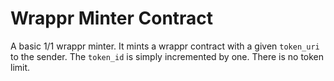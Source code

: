 # Wrappr Minter Contract

A basic 1/1 wrappr minter. It mints a wrappr contract with a given `token_uri` to the sender. The `token_id` is simply incremented by one. There is no token limit.
